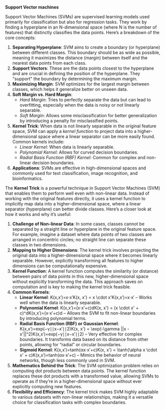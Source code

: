 **Support Vector machines**

Support Vector Machines (SVMs) are supervised learning models used primarily for classification but also for regression tasks. They work by finding a hyperplane in an N-dimensional space (where N is the number of features) that distinctly classifies the data points. Here’s a breakdown of the core concepts:

1. **Separating Hyperplane**: SVM aims to create a boundary (or hyperplane) between different classes. This boundary should be as wide as possible, meaning it maximizes the distance (margin) between itself and the nearest data points from each class.
2. **Support Vectors**: These are the data points closest to the hyperplane and are crucial in defining the position of the hyperplane. They "support" the boundary by determining the maximum margin.
3. **Maximizing Margin**: SVM optimizes for the largest margin between classes, which helps it generalize better on unseen data.
4. **Soft Margin vs. Hard Margin**:
    - _Hard Margin_: Tries to perfectly separate the data but can lead to overfitting, especially when the data is noisy or not linearly separable.
    - _Soft Margin_: Allows some misclassification for better generalization by introducing a penalty for misclassified points.
5. **Kernel Trick**: When data is not linearly separable in the original feature space, SVM can apply a _kernel function_ to project data into a higher-dimensional space where a linear separator can be more easily found. Common kernels include:
    - _Linear Kernel_: When data is linearly separable.
    - _Polynomial Kernel_: Allows for curved decision boundaries.
    - _Radial Basis Function (RBF) Kernel_: Common for complex and non-linear decision boundaries.
6. **Applications**: SVMs are effective in high-dimensional spaces and commonly used for text classification, image recognition, and bioinformatics.

The **Kernel Trick** is a powerful technique in Support Vector Machines (SVM) that enables them to perform well even with non-linear data. Instead of working with the original features directly, it uses a kernel function to implicitly map data into a higher-dimensional space, where a linear separator (hyperplane) can better divide classes. Here’s a closer look at how it works and why it’s useful:

1. **Challenge of Non-linear Data**: In some cases, classes cannot be separated by a straight line or hyperplane in the original feature space. For example, imagine a dataset where data points of two classes are arranged in concentric circles; no straight line can separate these classes in two dimensions.
2. **Mapping to Higher Dimensions**: The kernel trick involves projecting the original data into a higher-dimensional space where it becomes linearly separable. However, explicitly transforming all features to higher dimensions can be computationally expensive.
3. **Kernel Function**: A kernel function computes the similarity (or distance) between pairs of data points in this new, higher-dimensional space without explicitly transforming the data. This approach saves on computation and is key to making the kernel trick feasible.
4. **Common Kernels**:
    - **Linear Kernel**: K(x,x′)=x⋅x′K(x, x') = x \\cdot x'K(x,x′)=x⋅x′ – Works well when the data is linearly separable.
    - **Polynomial Kernel**: K(x,x′)=(x⋅x′+c)dK(x, x') = (x \\cdot x' + c)^dK(x,x′)=(x⋅x′+c)d – Allows the SVM to fit non-linear boundaries by introducing polynomial terms.
    - **Radial Basis Function (RBF) or Gaussian Kernel**: K(x,x′)=exp⁡(−γ∣∣x−x′∣∣2)K(x, x') = \\exp(-\\gamma ||x - x'||^2)K(x,x′)=exp(−γ∣∣x−x′∣∣2) – Very effective for complex boundaries. It transforms data based on its distance from other points, allowing for “radial” or circular boundaries.
    - **Sigmoid Kernel**: K(x,x′)=tanh⁡(αx⋅x′+c)K(x, x') = \\tanh(\\alpha x \\cdot x' + c)K(x,x′)=tanh(αx⋅x′+c) – Mimics the behavior of neural networks, though less commonly used in SVM.
5. **Mathematics Behind the Trick**: The SVM optimization problem relies on computing dot products between data points. The kernel function replaces these dot products with a transformed value, allowing SVMs to operate as if they’re in a higher-dimensional space without ever explicitly computing new features.
6. **Flexibility and Efficiency**: The kernel trick makes SVM highly adaptable to various datasets with non-linear relationships, making it a versatile choice for classification tasks with complex boundaries.